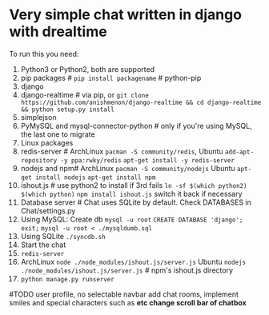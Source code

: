 Very simple chat written in django with drealtime
==========
To run this you need:

1. Python3 or Python2, both are supported
2. pip packages # `pip install packagename` # python-pip 
 1. django
 2. django-realtime # via pip, or `git clone https://github.com/anishmenon/django-realtime && cd django-realtime && python setup.py install`
 3. simplejson
 4. PyMySQL and mysql-connector-python # only if you're using MySQL, the last one to migrate
3. Linux packages
 1. redis-server # ArchLinux `pacman -S community/redis`, Ubuntu `add-apt-repository -y ppa:rwky/redis` `apt-get install -y redis-server`
 2. nodejs and npm# ArchLinux `pacman -S community/nodejs` Ubuntu `apt-get install nodejs` `apt-get install npm`
 3. ishout.js # use python2 to install if 3rd fails `ln -sf $(which python2) $(which python)` `npm install ishout.js` switch it back if necessary
4. Database server # Chat uses SQLite by default. Check DATABASES in Chat/settings.py 
 1. Using MySQL: Create db `mysql -u root` `CREATE DATABASE 'django'; exit;` `mysql -u root < ./mysqldumb.sql`
 2. Using SQLite `./syncdb.sh`
3. Start the chat 
 1. `redis-server` 
 2. ArchLinux `node ./node_modules/ishout.js/server.js` Ubuntu `nodejs ./node_modules/ishout.js/server.js` # npm's ishout.js directory
 3. `python manage.py runserver`

#TODO  user profile, no selectable navbar add chat rooms, implement smiles and special characters such as <b> etc 
change scroll bar of chatbox